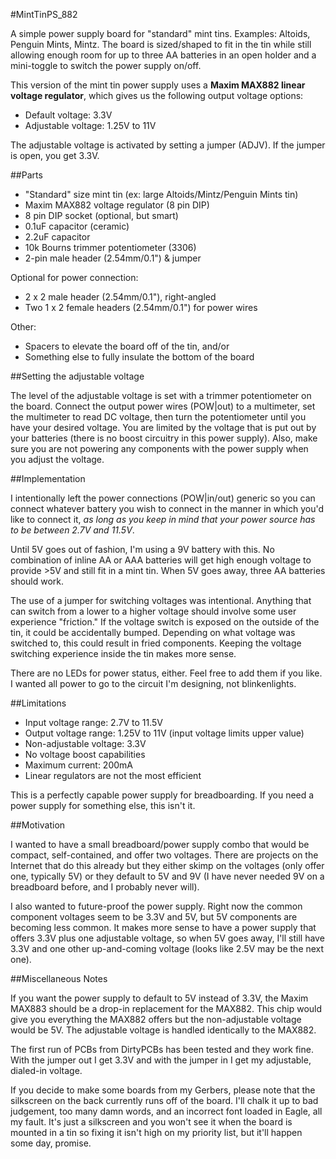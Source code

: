 #MintTinPS_882

A simple power supply board for "standard" mint tins. Examples: Altoids,
Penguin Mints, Mintz. The board is sized/shaped to fit in the tin while
still allowing enough room for up to three AA batteries in an open holder
and a mini-toggle to switch the power supply on/off.

This version of the mint tin power supply uses a **Maxim MAX882 linear
voltage regulator**, which gives us the following output voltage options:

* Default voltage: 3.3V
* Adjustable voltage: 1.25V to 11V

The adjustable voltage is activated by setting a jumper (ADJV). If the
jumper is open, you get 3.3V.

##Parts
* "Standard" size mint tin (ex: large Altoids/Mintz/Penguin Mints tin)
* Maxim MAX882 voltage regulator (8 pin DIP)
* 8 pin DIP socket (optional, but smart)
* 0.1uF capacitor (ceramic)
* 2.2uF capacitor
* 10k Bourns trimmer potentiometer (3306)
* 2-pin male header (2.54mm/0.1") & jumper

Optional for power connection:
* 2 x 2 male header (2.54mm/0.1"), right-angled 
* Two 1 x 2 female headers (2.54mm/0.1") for power wires

Other:
* Spacers to elevate the board off of the tin, and/or
* Something else to fully insulate the bottom of the board

##Setting the adjustable voltage

The level of the adjustable voltage is set with a trimmer potentiometer on
the board. Connect the output power wires (POW|out) to a multimeter, set
the multimeter to read DC voltage, then turn the potentiometer until you
have your desired voltage. You are limited by the voltage that is put out
by your batteries (there is no boost circuitry in this power supply).
Also, make sure you are not powering any components with the power supply
when you adjust the voltage.

##Implementation

I intentionally left the power connections (POW|in/out) generic so you can
connect whatever battery you wish to connect in the manner in which you'd
like to connect it, *as long as you keep in mind that your power source
has to be between 2.7V and 11.5V*. 

Until 5V goes out of fashion, I'm using a 9V battery with this. No
combination of inline AA or AAA batteries will get high enough voltage to
provide >5V and still fit in a mint tin.  When 5V goes away, three AA
batteries should work.

The use of a jumper for switching voltages was intentional. Anything that
can switch from a lower to a higher voltage should involve some user
experience "friction." If the voltage switch is exposed on the outside of
the tin, it could be accidentally bumped. Depending on what voltage was
switched to, this could result in fried components. Keeping the voltage
switching experience inside the tin makes more sense.

There are no LEDs for power status, either. Feel free to add them if you
like. I wanted all power to go to the circuit I'm designing, not
blinkenlights.

##Limitations

* Input voltage range: 2.7V to 11.5V
* Output voltage range: 1.25V to 11V (input voltage limits upper value)
* Non-adjustable voltage: 3.3V
* No voltage boost capabilities
* Maximum current: 200mA
* Linear regulators are not the most efficient

This is a perfectly capable power supply for breadboarding. If you need a
power supply for something else, this isn't it. 

##Motivation

I wanted to have a small breadboard/power supply combo that would be
compact, self-contained, and offer two voltages. There are projects on the
Internet that do this already but they either skimp on the voltages (only
offer one, typically 5V) or they default to 5V and 9V (I have never needed
9V on a breadboard before, and I probably never will). 

I also wanted to future-proof the power supply.
Right now the common component voltages seem to be 3.3V and 5V, but 5V
components are becoming less common. It makes more sense to have a power
supply that offers 3.3V plus one adjustable voltage, so when 5V goes away,
I'll still have 3.3V and one other up-and-coming voltage (looks like 2.5V
may be the next one).

##Miscellaneous Notes

If you want the power supply to default to 5V instead of 3.3V, the Maxim
MAX883 should be a drop-in replacement for the MAX882. This chip would
give you everything the MAX882 offers but the non-adjustable voltage would
be 5V. The adjustable voltage is handled identically to the MAX882.

The first run of PCBs from DirtyPCBs has been tested and they work fine.
With the jumper out I get 3.3V and with the jumper in I get my adjustable,
dialed-in voltage.

If you decide to make some boards from my Gerbers, please note that the
silkscreen on the back currently runs off of the board. I'll chalk it up
to bad judgement, too many damn words, and an incorrect font loaded in
Eagle, all my fault.  It's just a silkscreen and you won't see it when the
board is mounted in a tin so fixing it isn't high on my priority list, but
it'll happen some day, promise.
